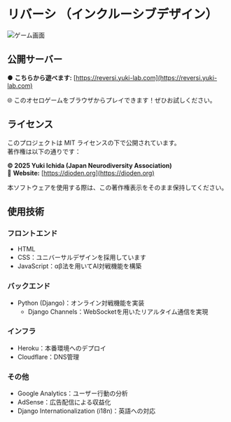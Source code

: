 # リバーシ （インクルーシブデザイン）

![ゲーム画面](https://reversi.yuki-lab.com/static/game/images/share-image.webp)

## 公開サーバー
● **こちらから遊べます:** [https://reversi.yuki-lab.com](https://reversi.yuki-lab.com)

🌐 このオセロゲームをブラウザからプレイできます！ぜひお試しください。

## ライセンス
このプロジェクトは MIT ライセンスの下で公開されています。  
著作権は以下の通りです：

**© 2025 Yuki Ichida (Japan Neurodiversity Association)**  
🔗 **Website:** [https://dioden.org](https://dioden.org)  

本ソフトウェアを使用する際は、この著作権表示をそのまま保持してください。

## 使用技術

### フロントエンド
 - HTML
 - CSS：ユニバーサルデザインを採用しています
 - JavaScript：αβ法を用いてAI対戦機能を構築

### バックエンド
 - Python (Django)：オンライン対戦機能を実装
   - Django Channels：WebSocketを用いたリアルタイム通信を実現

### インフラ
 - Heroku：本番環境へのデプロイ
 - Cloudflare：DNS管理

### その他
 - Google Analytics：ユーザー行動の分析
 - AdSense：広告配信による収益化
 - Django Internationalization (i18n)：英語への対応
